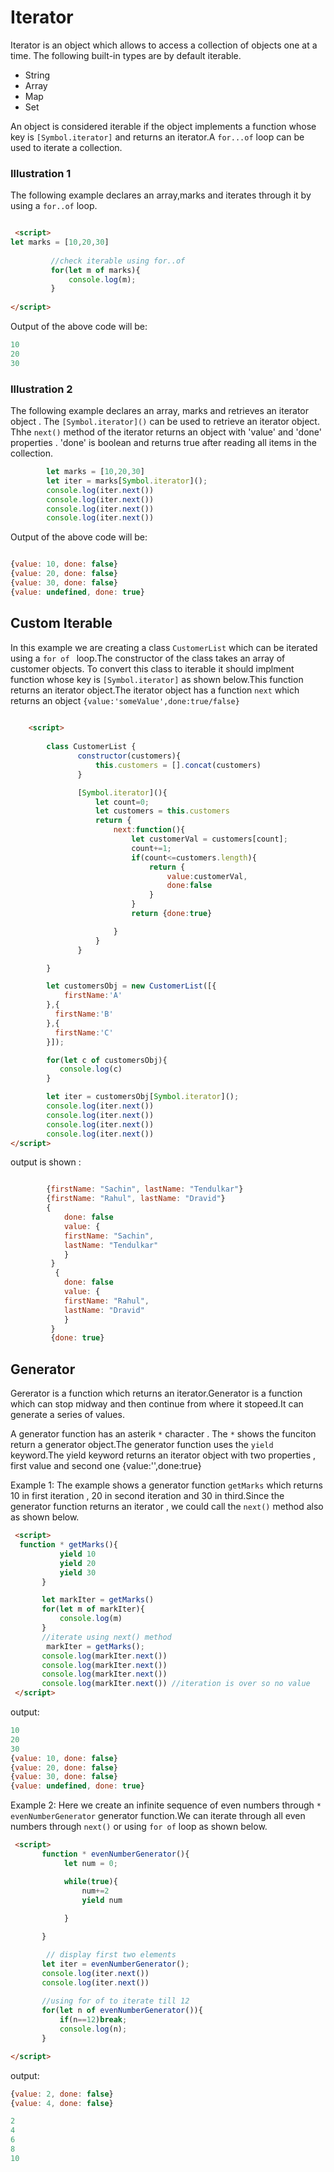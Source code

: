 # Iterator

Iterator is an object which allows to access a collection of objects one at a time. The following built-in types are by default iterable.
- String
- Array
- Map
- Set

An object is considered iterable if the object implements a function whose key is `[Symbol.iterator]` and returns an iterator.A `for...of` loop can be used to iterate a collection.


<!-- 
https://www.freecodecamp.org/news/demystifying-es6-iterables-iterators-4bdd0b084082/ -->

### Illustration 1

The following example declares an array,marks and iterates through it by using a `for..of` loop.

```html

 <script>
let marks = [10,20,30]
              
         //check iterable using for..of
         for(let m of marks){
             console.log(m);
         }
        
</script>
```

Output of the above code will be:

```js
10
20
30
```


### Illustration 2
The following example declares an array, marks and retrieves an iterator object . The `[Symbol.iterator]()` can be used to retrieve an iterator object. Thhe `next()` method of the iterator returns an object with 'value' and 'done' properties . 'done' is boolean and returns true after reading all items in the collection.

```js
        let marks = [10,20,30]
        let iter = marks[Symbol.iterator]();
        console.log(iter.next()) 
        console.log(iter.next())
        console.log(iter.next())
        console.log(iter.next())

```

Output of the above code will be:

```js

{value: 10, done: false}
{value: 20, done: false}
{value: 30, done: false}
{value: undefined, done: true}

```

## Custom Iterable
In this example we are creating a class `CustomerList` which can be iterated using a `for of ` loop.The constructor of the class takes an array of customer objects. To convert this class to iterable it should implment function whose key is `[Symbol.iterator]`  as shown below.This function returns an iterator object.The iterator object has a function `next` which returns an object `{value:'someValue',done:true/false}`

```html
 
    <script>
         
        class CustomerList {
               constructor(customers){
                   this.customers = [].concat(customers)
               }

               [Symbol.iterator](){
                   let count=0;
                   let customers = this.customers
                   return {
                       next:function(){
                           let customerVal = customers[count];
                           count+=1;
                           if(count<=customers.length){
                               return {
                                   value:customerVal,
                                   done:false
                               }
                           }
                           return {done:true}

                       }
                   }
               }

        }

        let customersObj = new CustomerList([{
            firstName:'A'
        },{
          firstName:'B'
        },{
          firstName:'C'
        }]);

        for(let c of customersObj){
           console.log(c)
        }

        let iter = customersObj[Symbol.iterator]();
        console.log(iter.next())
        console.log(iter.next())
        console.log(iter.next())
        console.log(iter.next())
</script>
```

output is shown :

```js

        {firstName: "Sachin", lastName: "Tendulkar"}
        {firstName: "Rahul", lastName: "Dravid"}
        {
            done: false
            value: {
            firstName: "Sachin",
            lastName: "Tendulkar"
            }
         }
          {
            done: false
            value: {
            firstName: "Rahul",
            lastName: "Dravid"
            }
         }
         {done: true}

```

## Generator

Gererator is a function which returns an iterator.Generator is a function which can stop midway and then continue from where it stopeed.It can generate a series of values.

A generator function has an asterik `*` character . The `*` shows the funciton return a generator object.The generator function uses the `yield` keyword.The yield keyword returns an iterator object with two properties , first value and second one  {value:'',done:true}


Example 1: The example shows a generator function `getMarks` which returns 10 in first iteration , 20 in second iteration and 30 in third.Since the generator function returns an iterator , we could call the `next()` method also as shown below.

```html
 <script>
  function * getMarks(){
           yield 10
           yield 20
           yield 30
       }    

       let markIter = getMarks()
       for(let m of markIter){
           console.log(m)
       }
       //iterate using next() method
        markIter = getMarks();
       console.log(markIter.next())
       console.log(markIter.next())
       console.log(markIter.next())
       console.log(markIter.next()) //iteration is over so no value
 </script>
```

output:

```js
10
20
30
{value: 10, done: false}
{value: 20, done: false}
{value: 30, done: false}
{value: undefined, done: true}
```

Example 2: Here we create an infinite sequence of even numbers through `* evenNumberGenerator` generator function.We can iterate through all even numbers through `next()` or using `for of` loop as shown below.


```html
 <script>
       function * evenNumberGenerator(){
            let num = 0;

            while(true){
                num+=2
                yield num
               
            }

       }

        // display first two elements 
       let iter = evenNumberGenerator();
       console.log(iter.next())
       console.log(iter.next())
       
       //using for of to iterate till 12
       for(let n of evenNumberGenerator()){
           if(n==12)break;
           console.log(n);
       }

</script>

```

output:

```js
{value: 2, done: false}
{value: 4, done: false}

2
4
6
8
10

```
